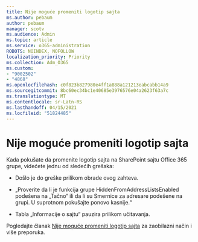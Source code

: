 ```yaml
---
title: Nije moguće promeniti logotip sajta
ms.author: pebaum
author: pebaum
manager: scotv
ms.audience: Admin
ms.topic: article
ms.service: o365-administration
ROBOTS: NOINDEX, NOFOLLOW
localization_priority: Priority
ms.collection: Adm_O365
ms.custom:
- "9002502"
- "4868"
ms.openlocfilehash: c0f823b827980e4ff1a888a121213eabcabb14a9
ms.sourcegitcommit: 8bc60ec34bc1e40685e3976576e04a2623f63a7c
ms.translationtype: MT
ms.contentlocale: sr-Latn-RS
ms.lasthandoff: 04/15/2021
ms.locfileid: "51824485"
---
```

# <a name="unable-to-change-site-logo"></a>Nije moguće promeniti logotip sajta

Kada pokušate da promenite logotip sajta na SharePoint sajtu Office 365 grupe, videćete jednu od sledećih grešaka:

- Došlo je do greške prilikom obrade ovog zahteva.

- „Proverite da li je funkcija grupe HiddenFromAddressListsEnabled podešena na „Tačno“ ili da li su Smernice za adresare podešene na grupi. U suprotnom pokušajte ponovo kasnije.“

- Tabla „Informacije o sajtu“ pauzira prilikom učitavanja.

Pogledajte članak [Nije moguće promeniti logotip sajta](https://docs.microsoft.com/sharepoint/troubleshoot/sites/error-when-changing-o365-site-logo) za zaobilazni način i više preporuka.
